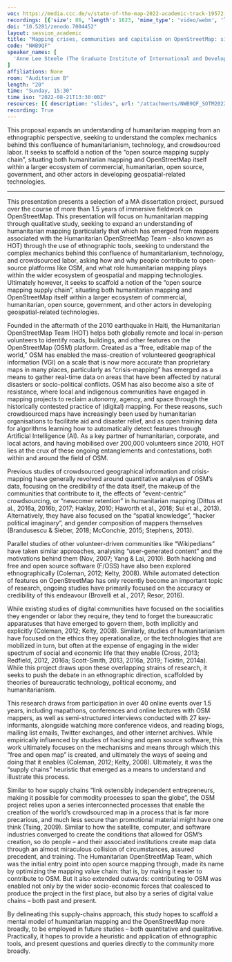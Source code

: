 ```yaml
---
voc: https://media.ccc.de/v/state-of-the-map-2022-academic-track-19572-mapping-crises-communities-and-capitalism-on-openstreetmap-situating-humanitarian-mapping-in-the-open-source-mapping-supply-chain
recordings: [{'size': 86, 'length': 1623, 'mime_type': 'video/webm', 'language': 'eng', 'filename': 'sotm2022-19572-eng-Mapping_crises_communities_and_capitalism_on_OpenStreetMap_situating_humanitarian_mapping_in_the_open_source_mapping_supply_chain_webm-hd.webm', 'state': 'new', 'folder': 'webm-hd', 'high_quality': True, 'width': 1920, 'height': 1080, 'updated_at': '2022-09-19T16:20:06.657+02:00', 'recording_url': 'https://cdn.media.ccc.de/events/sotm/2022/webm-hd/sotm2022-19572-eng-Mapping_crises_communities_and_capitalism_on_OpenStreetMap_situating_humanitarian_mapping_in_the_open_source_mapping_supply_chain_webm-hd.webm', 'url': 'https://api.media.ccc.de/public/recordings/61867', 'event_url': 'https://api.media.ccc.de/public/events/1e03a43d-5a75-50f7-b4db-3d4ca0d34a91', 'conference_url': 'https://api.media.ccc.de/public/conferences/sotm2022'}, {'size': 45, 'length': 1623, 'mime_type': 'video/webm', 'language': 'eng', 'filename': 'sotm2022-19572-eng-Mapping_crises_communities_and_capitalism_on_OpenStreetMap_situating_humanitarian_mapping_in_the_open_source_mapping_supply_chain_webm-sd.webm', 'state': 'new', 'folder': 'webm-sd', 'high_quality': False, 'width': 720, 'height': 576, 'updated_at': '2022-09-19T15:53:16.547+02:00', 'recording_url': 'https://cdn.media.ccc.de/events/sotm/2022/webm-sd/sotm2022-19572-eng-Mapping_crises_communities_and_capitalism_on_OpenStreetMap_situating_humanitarian_mapping_in_the_open_source_mapping_supply_chain_webm-sd.webm', 'url': 'https://api.media.ccc.de/public/recordings/61863', 'event_url': 'https://api.media.ccc.de/public/events/1e03a43d-5a75-50f7-b4db-3d4ca0d34a91', 'conference_url': 'https://api.media.ccc.de/public/conferences/sotm2022'}, {'size': 24, 'length': 1623, 'mime_type': 'audio/mpeg', 'language': 'eng', 'filename': 'sotm2022-19572-eng-Mapping_crises_communities_and_capitalism_on_OpenStreetMap_situating_humanitarian_mapping_in_the_open_source_mapping_supply_chain_mp3.mp3', 'state': 'new', 'folder': 'mp3', 'high_quality': False, 'width': 0, 'height': 0, 'updated_at': '2022-09-19T15:44:04.005+02:00', 'recording_url': 'https://cdn.media.ccc.de/events/sotm/2022/mp3/sotm2022-19572-eng-Mapping_crises_communities_and_capitalism_on_OpenStreetMap_situating_humanitarian_mapping_in_the_open_source_mapping_supply_chain_mp3.mp3', 'url': 'https://api.media.ccc.de/public/recordings/61861', 'event_url': 'https://api.media.ccc.de/public/events/1e03a43d-5a75-50f7-b4db-3d4ca0d34a91', 'conference_url': 'https://api.media.ccc.de/public/conferences/sotm2022'}, {'size': 32, 'length': 1623, 'mime_type': 'video/mp4', 'language': 'eng', 'filename': 'sotm2022-19572-eng-Mapping_crises_communities_and_capitalism_on_OpenStreetMap_situating_humanitarian_mapping_in_the_open_source_mapping_supply_chain_sd.mp4', 'state': 'new', 'folder': 'h264-sd', 'high_quality': False, 'width': 720, 'height': 576, 'updated_at': '2022-09-19T15:37:55.697+02:00', 'recording_url': 'https://cdn.media.ccc.de/events/sotm/2022/h264-sd/sotm2022-19572-eng-Mapping_crises_communities_and_capitalism_on_OpenStreetMap_situating_humanitarian_mapping_in_the_open_source_mapping_supply_chain_sd.mp4', 'url': 'https://api.media.ccc.de/public/recordings/61859', 'event_url': 'https://api.media.ccc.de/public/events/1e03a43d-5a75-50f7-b4db-3d4ca0d34a91', 'conference_url': 'https://api.media.ccc.de/public/conferences/sotm2022'}, {'size': 51, 'length': 1623, 'mime_type': 'video/mp4', 'language': 'eng', 'filename': 'sotm2022-19572-eng-Mapping_crises_communities_and_capitalism_on_OpenStreetMap_situating_humanitarian_mapping_in_the_open_source_mapping_supply_chain_hd.mp4', 'state': 'new', 'folder': 'h264-hd', 'high_quality': True, 'width': 1920, 'height': 1080, 'updated_at': '2022-09-19T15:16:52.967+02:00', 'recording_url': 'https://cdn.media.ccc.de/events/sotm/2022/h264-hd/sotm2022-19572-eng-Mapping_crises_communities_and_capitalism_on_OpenStreetMap_situating_humanitarian_mapping_in_the_open_source_mapping_supply_chain_hd.mp4', 'url': 'https://api.media.ccc.de/public/recordings/61850', 'event_url': 'https://api.media.ccc.de/public/events/1e03a43d-5a75-50f7-b4db-3d4ca0d34a91', 'conference_url': 'https://api.media.ccc.de/public/conferences/sotm2022'}]
doi: "10.5281/zenodo.7004452"
layout: session_academic
title: "Mapping crises, communities and capitalism on OpenStreetMap: situating humanitarian mapping in the (open source) mapping supply chain"
code: "NWB9QF"
speaker_names: [
  'Anne Lee Steele (The Graduate Institute of International and Development Studies)'
]
affiliations: None
room: "Auditorium B"
length: "20"
time: "Sunday, 15:30"
time_iso: "2022-08-21T13:30:00Z"
resources: [{ description: "slides", url: "/attachments/NWB9QF_SOTM2022-presentation-_DfoVTcO.pdf" }]
recording: True
---
```


This proposal expands an understanding of humanitarian mapping from an ethnographic perspective, seeking to understand the complex mechanics behind this confluence of humanitarianism, technology, and crowdsourced labor. It seeks to scaffold a notion of the “open source mapping supply chain”, situating both humanitarian mapping and OpenStreetMap itself within a larger ecosystem of commercial, humanitarian, open source, government, and other actors in developing geospatial-related technologies.

<hr>

This presentation presents a selection of a MA dissertation project, pursued over the course of more than 1.5 years of immersive fieldwork on OpenStreetMap. This presentation will focus on humanitarian mapping through qualitative study, seeking to expand an understanding of humanitarian mapping (particularly that which has emerged from mappers associated with the Humanitarian OpenStreetMap Team - also known as HOT) through the use of ethnographic tools, seeking to understand the complex mechanics behind this confluence of humanitarianism, technology, and crowdsourced labor, asking how and why people contribute to open-source platforms like OSM, and what role humanitarian mapping plays within the wider ecosystem of geospatial and mapping technologies. Ultimately however, it seeks to scaffold a notion of the “open source mapping supply chain”, situating both humanitarian mapping and OpenStreetMap itself within a larger ecosystem of commercial, humanitarian, open source, government, and other actors in developing geospatial-related technologies.

Founded in the aftermath of the 2010 earthquake in Haiti, the Humanitarian OpenStreetMap Team (HOT) helps both globally remote and local in-person volunteers to identify roads, buildings, and other features on the OpenStreetMap (OSM) platform. Created as a “free, editable map of the world,” OSM has enabled the mass-creation of volunteered geographical information (VGI) on a scale that is now more accurate than proprietary maps in many places, particularly as “crisis-mapping” has emerged as a means to gather real-time data on areas that have been affected by natural disasters or socio-political conflicts. OSM has also become also a site of resistance, where local and indigenous communities have engaged in mapping projects to reclaim autonomy, agency, and space through the historically contested practice of (digital) mapping. For these reasons, such crowdsourced maps have increasingly been used by humanitarian organisations to facilitate aid and disaster relief, and as open training data for algorithms learning how to automatically detect features through Artificial Intelligence (AI). As a key partner of humanitarian, corporate, and local actors, and having mobilised over 200,000 volunteers since 2010, HOT lies at the crux of these ongoing entanglements and contestations, both within and around the field of OSM. 

Previous studies of crowdsourced geographical information and crisis-mapping have generally revolved around quantitative analyses of OSM’s data, focusing on the credibility of the data itself, the makeup of the communities that contribute to it, the effects of “event-centric” crowdsourcing, or “newcomer retention” in humanitarian mapping (Dittus et al., 2016a, 2016b, 2017; Haklay, 2010; Haworth et al., 2018; Sui et al., 2013). Alternatively, they have also focused on the “spatial knowledge”, “hacker political imaginary”, and gender composition of mappers themselves (Brandusescu &amp; Sieber, 2018; McConchie, 2015; Stephens, 2013).
 
Parallel studies of other volunteer-driven communities like “Wikipedians” have taken similar approaches, analysing “user-generated content” and the motivations behind them (Nov, 2007; Yang &amp; Lai, 2010). Both hacking and free and open source software (F/OSS) have also been explored ethnographically (Coleman, 2012; Kelty, 2008). While automated detection of features on OpenStreetMap has only recently become an important topic of research, ongoing studies have primarily focused on the accuracy or credibility of this endeavour (Brovelli et al., 2017; Resor, 2016).
 
While existing studies of digital communities have focused on the socialities they engender or labor they require, they tend to forget the bureaucratic apparatuses that have emerged to govern them, both implicitly and explicitly (Coleman, 2012; Kelty, 2008). Similarly, studies of humanitarianism have focused on the ethics they operationalize, or the technologies that are mobilized in turn, but often at the expense of engaging in the wider spectrum of social and economic life that they enable (Cross, 2013; Redfield, 2012, 2016a; Scott-Smith, 2013, 2016a, 2019; Ticktin, 2014a). While this project draws upon these overlapping strains of research, it seeks to push the debate in an ethnographic direction, scaffolded by theories of bureaucratic technology, political economy, and humanitarianism.
 
This research draws from participation in over 40 online events over 1.5 years, including mapathons, conferences and online lectures with OSM mappers, as well as semi-structured interviews conducted with 27 key-informants, alongside watching more conference videos, and reading blogs, mailing list emails, Twitter exchanges, and other internet archives. While empirically influenced by studies of hacking and open source software, this work ultimately focuses on the mechanisms and means through which this “free and open map” is created, and ultimately the ways of seeing and doing that it enables (Coleman, 2012; Kelty, 2008). Ultimately, it was the “supply chains” heuristic that emerged as a means to understand and illustrate this process.

Similar to how supply chains “link ostensibly independent entrepreneurs, making it possible for commodity processes to span the globe”, the OSM project relies upon a series interconnected processes that enable the creation of the world’s crowdsourced map in a process that is far more precarious, and much less secure than promotional material might have one think (Tsing, 2009). Similar to how the satellite, computer, and software industries converged to create the conditions that allowed for OSM’s creation, so do people – and their associated institutions create map data through an almost miraculous collision of circumstances, assured precedent, and training. The Humanitarian OpenStreetMap Team, which was the initial entry point into open source mapping through, made its name by optimizing the mapping value chain: that is, by making it easier to contribute to OSM. But it also extended outwards: contributing to OSM was enabled not only by the wider socio-economic forces that coalesced to produce the project in the first place, but also by a series of digital value chains – both past and present.

By delineating this supply-chains approach, this study hopes to scaffold a mental model of humanitarian mapping and the OpenStreetMap more broadly, to be employed in future studies – both quantitative and qualitative. Practically, it hopes to provide a heuristic and application of ethnographic tools, and present questions and queries directly to the community more broadly.

